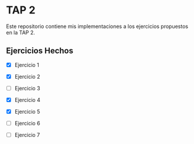 # TAP 2

Este repositorio contiene mis implementaciones a los ejercicios propuestos en la TAP 2.

## Ejercicios Hechos
- [x] Ejercicio 1
- [x] Ejercicio 2
- [ ] Ejercicio 3
- [x] Ejercicio 4
- [X] Ejercicio 5
- [ ] Ejercicio 6
- [ ] Ejercicio 7


